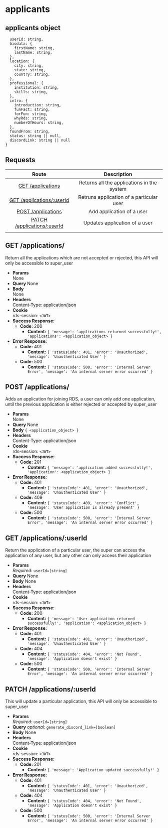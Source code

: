 # applicants

## applicants object

```{
  userId: string,
  biodata: {
    firstName: string,
    lastName: string,
  },
  location: {
    city: string,
    state: string,
    country: string,
  },
  professional: {
    institution: string,
    skills: string,
  },
  intro: {
    introduction: string,
    funFact: string,
    forFun: string,
    whyRds: string,
    numberOfHours: string,
  },
  foundFrom: string,
  status: string || null,
  discordLink: string || null
}
```

## **Requests**

|                         Route                          |             Description              |
| :----------------------------------------------------: | :----------------------------------: |
|                [GET /applications](#get-applications)                |   Returns all the applications in the system   |
|           [GET /applications/:userId](#get-applicationsuserid)            | Retruns application of a particular user |
|  [POST /applications](#post-applications)   |    Add application of a user    |
|       [PATCH /applications/:userId](#patch-applicationsuserid)       |   Updates application of a user   |
|        |

## **GET /applications/**

Return all the applications which are not accepted or rejected, this API will only be accessible to super_user

- **Params**  
  None
- **Query** 
  None
- **Body**  
  None
- **Headers**  
  Content-Type: application/json
- **Cookie**  
  rds-session: `<JWT>`
- **Success Response:**
  - **Code:** 200
    - **Content:**
    `{ 'message': 'applications returned successfully!', 'applications': <application_object> }`
- **Error Response:**
  - **Code:** 401
    - **Content:**
      `{ 'statusCode': 401, 'error': 'Unauthorized', 'message': 'Unauthenticated User' }`
  - **Code:** 500
    - **Content:**
      `{ 'statusCode': 500, 'error': 'Internal Server Error', 'message': 'An internal server error occurred' }`

## **POST /applications/**

Adds an application for joining RDS, a user can only add one application, until the previous application is either rejected or accepted by super_user

- **Params**  
  None
- **Query** 
  None
- **Body** `{ <application_object> }`
- **Headers**  
  Content-Type: application/json
- **Cookie**  
  rds-session: `<JWT>`
- **Success Response:**
  - **Code:** 201
    - **Content:**
    `{ 'message': 'application added successfully!', 'application': <application_object> }`
- **Error Response:**
  - **Code:** 401
    - **Content:**
      `{ 'statusCode': 401, 'error': 'Unauthorized', 'message': 'Unauthenticated User' }`
  - **Code:** 409
    - **Content:**
      `{ 'statusCode': 409, 'error': 'Conflict', 'message': 'User application is already present' }`
  - **Code:** 500
    - **Content:**
      `{ 'statusCode': 500, 'error': 'Internal Server Error', 'message': 'An internal server error occurred' }`


## **GET /applications/:userId**

Return the application of a particular user, the super can access the application of any user, but any other can only access their application

- **Params**  
  _Required:_ `userId=[string]`
- **Query** 
  None
- **Body**
  None
- **Headers**  
  Content-Type: application/json
- **Cookie**  
  rds-session: `<JWT>`
- **Success Response:**
  - **Code:** 200
    - **Content:**
    `{ 'message': 'User application returned successfully!', 'application': <application_object> }`
- **Error Response:**
  - **Code:** 401
    - **Content:**
      `{ 'statusCode': 401, 'error': 'Unauthorized', 'message': 'Unauthenticated User' }`
  - **Code:** 404
    - **Content:**
      `{ 'statusCode': 404, 'error': 'Not Found', 'message': 'Application doesn't exist' }`
  - **Code:** 500
    - **Content:**
      `{ 'statusCode': 500, 'error': 'Internal Server Error', 'message': 'An internal server error occurred' }`

## **PATCH /applications/:userId**

This will update a particular application, this API will only be accessible to super_user

- **Params**  
  _Required:_ `userId=[string]`
- **Query** 
  _optional:_ `generate_discord_link=[boolean]`
- **Body**
  None
- **Headers**  
  Content-Type: application/json
- **Cookie**  
  rds-session: `<JWT>`
- **Success Response:**
  - **Code:** 201
    - **Content:**
    `{ 'message': 'Application updated successfully!' }`
- **Error Response:**
  - **Code:** 401
    - **Content:**
      `{ 'statusCode': 401, 'error': 'Unauthorized', 'message': 'Unauthenticated User' }`
  - **Code:** 404
    - **Content:**
      `{ 'statusCode': 404, 'error': 'Not Found', 'message': 'Application doesn't exist' }`
  - **Code:** 500
    - **Content:**
      `{ 'statusCode': 500, 'error': 'Internal Server Error', 'message': 'An internal server error occurred' }`